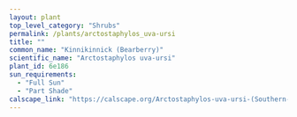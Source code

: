 ```yaml
---
layout: plant                                                              
top_level_category: "Shrubs"
permalink: /plants/arctostaphylos_uva-ursi
title: ""
common_name: "Kinnikinnick (Bearberry)"
scientific_name: "Arctostaphylos uva-ursi"
plant_id: 6e186
sun_requirements:
  - "Full Sun"
  - "Part Shade"
calscape_link: "https://calscape.org/Arctostaphylos-uva-ursi-(Southern-Kinnikinnick)?srchcr=sc5f503bb4523a4"
---
```


